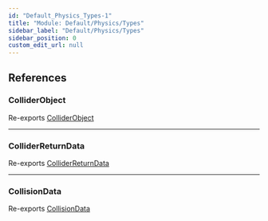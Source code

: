 ```yaml
---
id: "Default_Physics_Types-1"
title: "Module: Default/Physics/Types"
sidebar_label: "Default/Physics/Types"
sidebar_position: 0
custom_edit_url: null
---
```


## References

### ColliderObject

Re-exports [ColliderObject](Default_Physics_Types_Physics_Collider_type.md#colliderobject)

___

### ColliderReturnData

Re-exports [ColliderReturnData](Default_Physics_Types_Physics_Collider_type.md#colliderreturndata)

___

### CollisionData

Re-exports [CollisionData](Default_Physics_Types_Physics_Collider_type.md#collisiondata)
